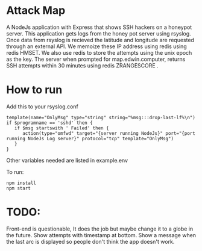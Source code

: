 # Attack Map

A NodeJs application with Express that shows SSH hackers on a honeypot server.
This application gets logs from the honey pot server using rsyslog.
Once data from rsyslog is recieved the latitude and longitude are requested through an external API.
We memoize these IP address using redis using redis HMSET.
We also use redis to store the attempts using the unix epoch as the key.
The server when prompted for map.edwin.computer, returns SSH attempts within 30 minutes using redis ZRANGESCORE .

# How to run
Add this to your rsyslog.conf

```
template(name="OnlyMsg" type="string" string="%msg:::drop-last-lf%\n")
if $programname == 'sshd' then {
   if $msg startswith ' Failed' then {
      action(type="omfwd" target="{server running NodeJs}" port="{port running NodeJs Log server}" protocol="tcp" template="OnlyMsg")
   }
}

```
Other variables needed are listed in example.env

To run:
```
npm install
npm start
```

# TODO:

Front-end is questionable, It does the job but maybe change it to a globe in the future.
Show attempts with timestamp at bottom.
Show a message when the last arc is displayed so people don't think the app doesn't work.

